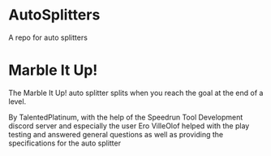 # AutoSplitters
A repo for auto splitters


# Marble It Up!
The Marble It Up! auto splitter splits when you reach the goal at the end of a level.

By TalentedPlatinum, with the help of the Speedrun Tool Development discord server and especially the user Ero
VilleOlof helped with the play testing and answered general questions as well as providing the specifications for the auto splitter
